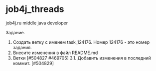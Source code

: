 # job4j_threads

job4j.ru middle java developer

Задание.

1. Создать ветку с именем task_124176. Номер 124176 - это номер задания.
2. Внесите изменения в файл README.md
3. Ветки [#504827 #469705]
   3.1. Добавить изменения в последний коммит. [#504829]
